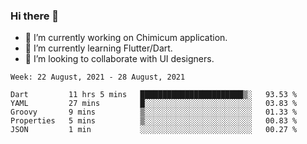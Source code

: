 ### Hi there 👋

<!--
**devcat37/devcat37** is a ✨ _special_ ✨ repository because its `README.md` (this file) appears on your GitHub profile.-->


- 🔭 I’m currently working on Chimicum application.
- 🌱 I’m currently learning Flutter/Dart.
- 👯 I’m looking to collaborate with UI designers.
<!-- - 🤔 I’m looking for help with ... -->

<!--START_SECTION:waka-->
```text
Week: 22 August, 2021 - 28 August, 2021

Dart         11 hrs 5 mins   ███████████████████████▒░   93.53 % 
YAML         27 mins         █░░░░░░░░░░░░░░░░░░░░░░░░   03.83 % 
Groovy       9 mins          ▒░░░░░░░░░░░░░░░░░░░░░░░░   01.33 % 
Properties   5 mins          ▒░░░░░░░░░░░░░░░░░░░░░░░░   00.83 % 
JSON         1 min           ░░░░░░░░░░░░░░░░░░░░░░░░░   00.27 % 
```
<!--END_SECTION:waka-->
